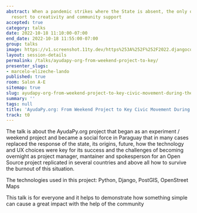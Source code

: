 ```yaml
---
abstract: When a pandemic strikes where the State is absent, the only option is to
  resort to creativity and community support
accepted: true
category: talks
date: 2022-10-18 11:10:00-07:00
end_date: 2022-10-18 11:55:00-07:00
group: talks
image: https://v1.screenshot.11ty.dev/https%253A%252F%252F2022.djangocon.us%252Fpresenters%252Fmarcelo-elizeche-lando/opengraph/
layout: session-details
permalink: /talks/ayudapy-org-from-weekend-project-to-key/
presenter_slugs:
- marcelo-elizeche-lando
published: true
room: Salon A-E
sitemap: true
slug: ayudapy-org-from-weekend-project-to-key-civic-movement-during-the-pandemic
summary: ''
tags: null
title: 'AyudaPy.org: From Weekend Project to Key Civic Movement During the Pandemic'
track: t0
---
```


The talk is about the AyudaPy.org project that began as an experiment / weekend project and became a social force in Paraguay that in many cases replaced the response of the state, its origins, future, how the technology and UX choices were key for its success and the challenges of becoming overnight as project manager, mantainer and spokesperson for an Open Source project replicated in several countries and above all how to survive the burnout of this situation.

The technologies used in this project: Python, Django, PostGIS, OpenStreet Maps

This talk is for everyone and it helps to demonstrate how something simple can cause a great impact with the help of the community
